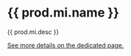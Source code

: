 # {{ prod.mi.name }}

{{ prod.mi.desc }}

[See more details on the dedicated page.](https://help.fioritracker.app/2020/mi/FPS01/main)